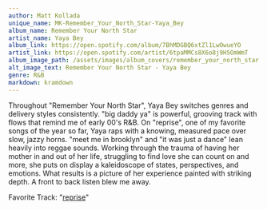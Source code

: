 ```yaml
---
author: Matt Kollada
unique_name: MK-Remember_Your_North_Star-Yaya_Bey
album_name: Remember Your North Star
artist_name: Yaya Bey
album_link: https://open.spotify.com/album/7BhMDGBQ6xtZl1LwOwueYO
artist_link: https://open.spotify.com/artist/6tpaMMCs8X6o8j9H5OmWmT
album_image_path: /assets/images/album_covers/remember_your_north_star.jpeg
alt_image_text: Remember Your North Star - Yaya Bey
genre: R&B
markdown: kramdown
---
```

Throughout "Remember Your North Star",  Yaya Bey switches genres and delivery styles consistently. "big daddy ya" is powerful, grooving track with flows that remind me of early 00's R&amp;B. On "reprise", one of my favorite songs of the year so far, Yaya raps with a knowing, measured pace over slow, jazzy horns. "meet me in brooklyn" and "it was just a dance" lean heavily into reggae sounds. Working through the trauma of having her mother in and out of her life, struggling to find love she can count on and more, she puts on display a kaleidoscope of states, perspectives, and emotions. What results is a picture of her experience painted with striking depth. A front to back listen blew me away.

Favorite Track: "<a href="https://open.spotify.com/track/2k53CUO1l6n9IdwYerskQ4">reprise</a>"